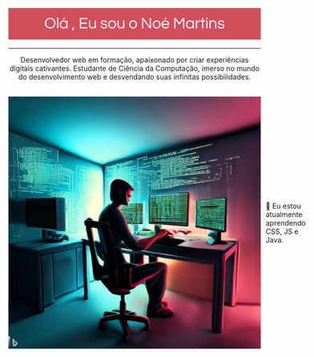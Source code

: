 ![Logo](https://github.com/noe-martins/noe-martins/blob/main/Title_github.png)
<hr>
<style>
    .about{
        text-align: center;
    }
    .apresentacao{
        display: flex;
        align-items: center;    
    }
    .apresentacao img{
        margin-right: 10px;
    }
</style>
<p class="about">Desenvolvedor web em formação, apaixonado por criar experiências digitais cativantes. Estudante de Ciência da Computação, imerso no mundo do desenvolvimento web e desvendando suas infinitas possibilidades.</p>
<br>

<div class="apresentacao">
    <img src="https://github.com/noe-martins/noe-martins/blob/main/Programador.jpeg" alt="Programador">
    <p>🌱 Eu estou atualmente aprendendo CSS, JS e Java.</p>
</div>

<!--
**noe-martins/noe-martins** is a ✨ _special_ ✨ repository because its `README.md` (this file) appears on your GitHub profile.

Here are some ideas to get you started:

- 🔭 I’m currently working on ...
- 🌱 I’m currently learning ...
- 👯 I’m looking to collaborate on ...
- 🤔 I’m looking for help with ...
- 💬 Ask me about ...
- 📫 How to reach me: ...
- 😄 Pronouns: ...
- ⚡ Fun fact: ...
-->
